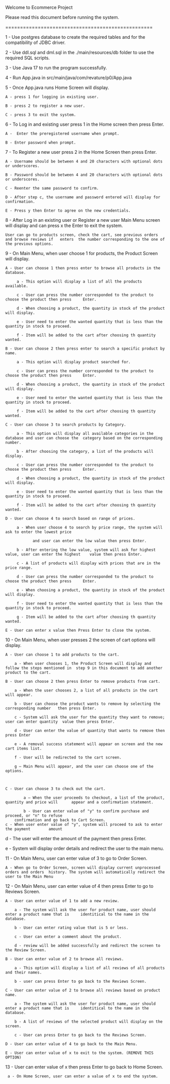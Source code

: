 Welcome to Ecommerce Project

Please read this document before running the system.

==================================================


1 - Use postgres database to create the required tables and for the compatibility of JDBC driver.



2 - Use ddl.sql and dml.sql in the ./main/resources/db folder to use the required SQL scripts.



3 - Use Java 17 to run the program successfully.



4 - Run App.java in src/main/java/com/revature/p0/App.java



5 - Once App.java runs Home Screen will display.

    A - press 1 for logging in existing user. 

    B - press 2 to register a new user. 

    C - press 3 to exit the system. 



6 - To Log in and existing user press 1 in the Home screen then press Enter.

    A -  Enter the preregistered username when prompt. 

    B - Enter password when prompt. 





7 - To Register a new user press 2 in the Home Screen then press Enter.

    A - Username should be between 4 and 20 characters with optional dots or underscores. 

    B - Password should be between 4 and 20 characters with optional dots or underscores. 

    C - Reenter the same password to confirm. 

    D - After step c, the username and password entered will display for confirmation. 

    E - Press y then Enter to agree on the new credentials. 



8 - After Log in an existing user or Register a new user Main Menu screen will display and can press  	x the Enter to exit the system.

	User can go to products screen, check the cart, see previous orders and browse reviews if 	enters 	the number corresponding to the one of the previous options. 



9 - On Main Menu, when user choose 1 for products, the Product Screen will display.

    A - User can choose 1 then press enter to browse all products in the database. 

         a - This option will display a list of all the products available. 

         c - User can press the number corresponded to the product to choose the product then press 	Enter. 

         d - When choosing a product, the quantity in stock of the product will display. 

         e - User need to enter the wanted quantity that is less than the quantity in stock to proceed. 

         f - Item will be added to the cart after choosing th quantity wanted. 

    B - User can choose 2 then press enter to search a specific product by name. 

         a - This option will display product searched for. 

         c - User can press the number corresponded to the product to choose the product then press 	Enter. 

         d - When choosing a product, the quantity in stock of the product will display. 

         e - User need to enter the wanted quantity that is less than the quantity in stock to proceed. 

         f - Item will be added to the cart after choosing th quantity wanted. 

    C - User can choose 3 to search products by Category. 

         a - This option will display all available categories in the database and user can choose the 	category based on the corresponding number. 

         b - After choosing the category, a list of the products will display. 

         c - User can press the number corresponded to the product to choose the product then press 	Enter. 

         d - When choosing a product, the quantity in stock of the product will display. 

         e - User need to enter the wanted quantity that is less than the quantity in stock to proceed. 

         f - Item will be added to the cart after choosing th quantity wanted. 

    D - User can choose 4 to search based on range of prices. 

         a - When user choose 4 to search by price range, the system will ask to enter the lowest price 

                and user can enter the low value then press Enter. 

         b - After entering the low value, system will ask for highest value, user can enter the highest 	value then press Enter. 

         c - A list of products will display with prices that are in the price range. 

         d - User can press the number corresponded to the product to choose the product then press 	Enter. 

         e - When choosing a product, the quantity in stock of the product will display. 

         f - User need to enter the wanted quantity that is less than the quantity in stock to proceed. 

         g - Item will be added to the cart after choosing th quantity wanted. 

    E - User can enter x value then Press Enter to close the system. 



10 - On Main Menu, when user presses 2 the screen of cart options will display.

    A - User can choose 1 to add products to the cart. 

        a - When user chooses 1, the Product Screen will display and follow the steps mentioned in 	step 9 in this document to add another product to the cart. 

    B - User can choose 2 then press Enter to remove products from cart. 

        a - When the user chooses 2, a list of all products in the cart will appear. 

        b - User can choose the product wants to remove by selecting the corresponding number 	then press Enter. 

        c - System will ask the user for the quantity they want to remove; user can enter quantity 	value then press Enter. 

        d - User can enter the value of quantity that wants to remove then press Enter 

        e - A removal success statement will appear on screen and the new cart items list. 

        f - User will be redirected to the cart screen. 

        g – Main Menu will appear, and the user can choose one of the options. 

         

    C - User can choose 3 to check out the cart. 

        	a – When the user proceeds to checkout, a list of the product, quantity and price will 		appear and a confirmation statement. 

        	b - User can enter value of "y" to confirm purchase and proceed, or "n" to refuse 
		confirmation and go back to Cart Screen. 
	c - When user enter value of "y", system will proceed to ask to enter the payment 	     amount 

d - The user will enter the amount of the payment then press Enter.

e - System will display order details and redirect the user to the main menu.



11 - On Main Menu, user can enter value of 3 to go to Order Screen.

    A - When go to Order Screen, screen will display current unprocessed orders and orders 	history. The system will automatically redirect the user to the Main Menu  



12 - On Main Menu, user can enter value of 4 then press Enter to go to Reviews Screen.

    A - User can enter value of 1 to add a new review. 

        a - The system will ask the user for product name, user should enter a product name that is 	identitical to the name in the database. 

        b - User can enter rating value that is 5 or less. 

        c - User can enter a comment about the product. 

        d - review will be added successfully and redirect the screen to the Review Screen. 

    B - User can enter value of 2 to browse all reviews. 

        a - This option will display a list of all reviews of all products and their names. 

        b - user can press Enter to go back to the Reviews Screen. 

    C - User can enter value of 2 to browse all reviews based on product name. 

        a - The system will ask the user for product name, user should enter a product name that is 	identitical to the name in the database. 

        b - A list of reviews of the selected product will display on the screen. 

        c - User can press Enter to go back to the Reviews Screen. 

    D - User can enter value of 4 to go back to the Main Menu. 

    E - User can enter value of x to exit to the system. (REMOVE THIS OPTION) 



13 - User can enter value of x then press Enter to go back to Home Screen.

     a - On Home Screen, user can enter a value of x to end the system. 